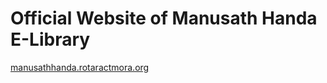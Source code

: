 # Official Website of Manusath Handa E-Library
[manusathhanda.rotaractmora.org](http://manusathhanda.rotaractmora.org/ "Manusath Handa E-Library")
